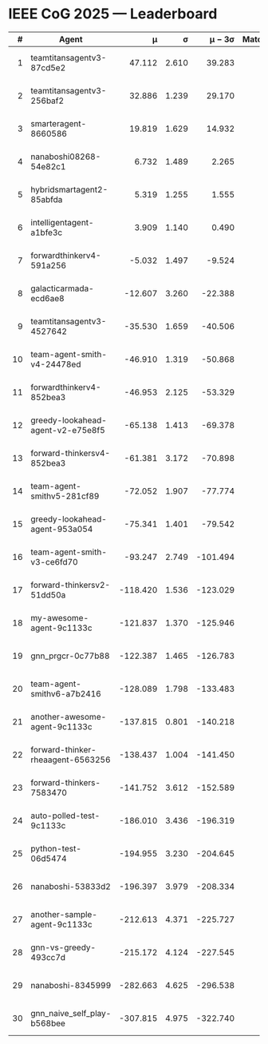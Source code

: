 # IEEE CoG 2025 — Leaderboard

| # | Agent | μ | σ | μ − 3σ | Matches | Updated |
|---:|---|---:|---:|---:|---:|---|
| 1 | teamtitansagentv3-87cd5e2 | 47.112 | 2.610 | 39.283 | 660 | 2025-08-27 00:04 |
| 2 | teamtitansagentv3-256baf2 | 32.886 | 1.239 | 29.170 | 800 | 2025-08-27 00:04 |
| 3 | smarteragent-8660586 | 19.819 | 1.629 | 14.932 | 500 | 2025-08-27 00:04 |
| 4 | nanaboshi08268-54e82c1 | 6.732 | 1.489 | 2.265 | 620 | 2025-08-27 00:04 |
| 5 | hybridsmartagent2-85abfda | 5.319 | 1.255 | 1.555 | 581 | 2025-08-27 00:04 |
| 6 | intelligentagent-a1bfe3c | 3.909 | 1.140 | 0.490 | 637 | 2025-08-27 00:04 |
| 7 | forwardthinkerv4-591a256 | -5.032 | 1.497 | -9.524 | 688 | 2025-08-27 00:04 |
| 8 | galacticarmada-ecd6ae8 | -12.607 | 3.260 | -22.388 | 780 | 2025-08-27 00:04 |
| 9 | teamtitansagentv3-4527642 | -35.530 | 1.659 | -40.506 | 640 | 2025-08-27 00:04 |
| 10 | team-agent-smith-v4-24478ed | -46.910 | 1.319 | -50.868 | 580 | 2025-08-27 00:04 |
| 11 | forwardthinkerv4-852bea3 | -46.953 | 2.125 | -53.329 | 556 | 2025-08-27 00:04 |
| 12 | greedy-lookahead-agent-v2-e75e8f5 | -65.138 | 1.413 | -69.378 | 698 | 2025-08-27 00:04 |
| 13 | forward-thinkersv4-852bea3 | -61.381 | 3.172 | -70.898 | 622 | 2025-08-27 00:04 |
| 14 | team-agent-smithv5-281cf89 | -72.052 | 1.907 | -77.774 | 820 | 2025-08-27 00:04 |
| 15 | greedy-lookahead-agent-953a054 | -75.341 | 1.401 | -79.542 | 598 | 2025-08-27 00:04 |
| 16 | team-agent-smith-v3-ce6fd70 | -93.247 | 2.749 | -101.494 | 780 | 2025-08-27 00:04 |
| 17 | forward-thinkersv2-51dd50a | -118.420 | 1.536 | -123.029 | 742 | 2025-08-27 00:04 |
| 18 | my-awesome-agent-9c1133c | -121.837 | 1.370 | -125.946 | 940 | 2025-08-27 00:04 |
| 19 | gnn_prgcr-0c77b88 | -122.387 | 1.465 | -126.783 | 600 | 2025-08-27 00:04 |
| 20 | team-agent-smithv6-a7b2416 | -128.089 | 1.798 | -133.483 | 800 | 2025-08-27 00:04 |
| 21 | another-awesome-agent-9c1133c | -137.815 | 0.801 | -140.218 | 760 | 2025-08-27 00:04 |
| 22 | forward-thinker-rheaagent-6563256 | -138.437 | 1.004 | -141.450 | 902 | 2025-08-27 00:04 |
| 23 | forward-thinkers-7583470 | -141.752 | 3.612 | -152.589 | 760 | 2025-08-27 00:04 |
| 24 | auto-polled-test-9c1133c | -186.010 | 3.436 | -196.319 | 480 | 2025-08-27 00:04 |
| 25 | python-test-06d5474 | -194.955 | 3.230 | -204.645 | 560 | 2025-08-27 00:04 |
| 26 | nanaboshi-53833d2 | -196.397 | 3.979 | -208.334 | 540 | 2025-08-27 00:04 |
| 27 | another-sample-agent-9c1133c | -212.613 | 4.371 | -225.727 | 820 | 2025-08-27 00:04 |
| 28 | gnn-vs-greedy-493cc7d | -215.172 | 4.124 | -227.545 | 680 | 2025-08-27 00:04 |
| 29 | nanaboshi-8345999 | -282.663 | 4.625 | -296.538 | 880 | 2025-08-27 00:04 |
| 30 | gnn_naive_self_play-b568bee | -307.815 | 4.975 | -322.740 | 540 | 2025-08-27 00:04 |
